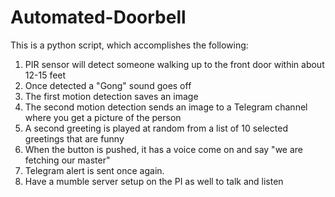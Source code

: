 # Automated-Doorbell
This is a python script, which accomplishes the following:

1. PIR sensor will detect someone walking up to the front door within about 12-15 feet
2. Once detected a "Gong" sound goes off
3. The first motion detection saves an image
4. The second motion detection sends an image to a Telegram channel where you get a picture of the person
5. A second greeting is played at random from a list of 10 selected greetings that are funny
6. When the button is pushed, it has a voice come on and say "we are fetching our master"
7. Telegram alert is sent once again.
8. Have a mumble server setup on the PI as well to talk and listen
